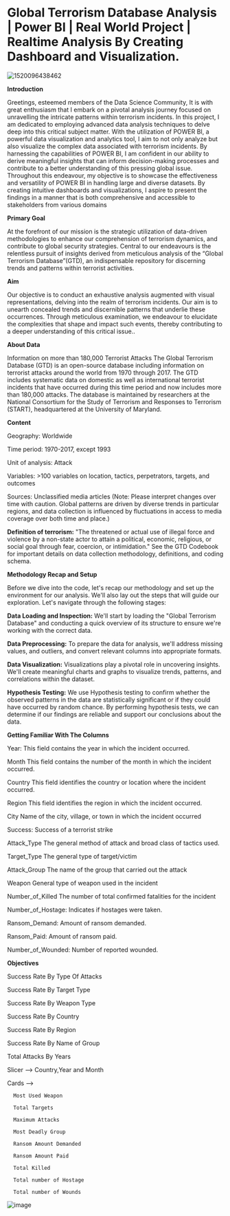 # Global Terrorism Database Analysis | Power BI | Real World Project | Realtime Analysis By Creating Dashboard and Visualization.
![1520096438462](https://github.com/er-arun0991/Global_Terrorism_Analysis_By_PowerBI/assets/164997386/9a472118-959d-4425-a788-d2f9e3942f40)

**Introduction**

Greetings, esteemed members of the Data Science Community, It is with great enthusiasm that I embark on a pivotal analysis journey focused on unravelling the intricate patterns within terrorism incidents. In this project, I am dedicated to employing advanced data analysis techniques to delve deep into this critical subject matter.
With the utilization of POWER BI, a powerful data visualization and analytics tool, I aim to not only analyze but also visualize the complex data associated with terrorism incidents. By harnessing the capabilities of POWER BI, I am confident in our ability to derive meaningful insights that can inform decision-making processes and contribute to a better understanding of this pressing global issue.
Throughout this endeavour, my objective is to showcase the effectiveness and versatility of POWER BI in handling large and diverse datasets. By creating intuitive dashboards and visualizations, I aspire to present the findings in a manner that is both comprehensive and accessible to stakeholders from various domains

**Primary Goal**

At the forefront of our mission is the strategic utilization of data-driven methodologies to enhance our comprehension of terrorism dynamics, and contribute to global security strategies.
Central to our endeavours is the relentless pursuit of insights derived from meticulous analysis of the “Global Terrorism Database”(GTD), an indispensable repository for discerning trends and patterns within terrorist activities.

**Aim**

Our objective is to conduct an exhaustive analysis augmented with visual representations, delving into the realm of terrorism incidents. Our aim is to unearth concealed trends and discernible patterns that underlie these occurrences. Through meticulous examination, we endeavour to elucidate the complexities that shape and impact such events, thereby contributing to a deeper understanding of this critical issue..

**About Data**

Information on more than 180,000 Terrorist Attacks
The Global Terrorism Database (GTD) is an open-source database including information on terrorist attacks around the world from 1970 through 2017. The GTD includes systematic data on domestic as well as international terrorist incidents that have occurred during this time period and now includes more than 180,000 attacks. The database is maintained by researchers at the National Consortium for the Study of Terrorism and Responses to Terrorism (START), headquartered at the University of Maryland.

**Content**

Geography: Worldwide

Time period: 1970-2017, except 1993

Unit of analysis: Attack

Variables: >100 variables on location, tactics, perpetrators, targets, and outcomes

Sources: Unclassified media articles (Note: Please interpret changes over time with caution. Global patterns are driven by diverse trends in particular regions, and data collection is influenced by fluctuations in access to media coverage over both time and place.)

**Definition of terrorism:**
"The threatened or actual use of illegal force and violence by a non-state actor to attain a political, economic, religious, or social goal through fear, coercion, or intimidation."
See the GTD Codebook for important details on data collection methodology, definitions, and coding schema.

**Methodology Recap and Setup**

Before we dive into the code, let's recap our methodology and set up the environment for our analysis. We'll also lay out the steps that will guide our exploration. Let's navigate through the following stages:

**Data Loading and Inspection:** We'll start by loading the "Global Terrorism Database" and conducting a quick overview of its structure to ensure we're working with the correct data.

**Data Preprocessing:** To prepare the data for analysis, we'll address missing values, and outliers, and convert relevant columns into appropriate formats.

**Data Visualization:** Visualizations play a pivotal role in uncovering insights. We'll create meaningful charts and graphs to visualize trends, patterns, and correlations within the dataset.

**Hypothesis Testing:** We use Hypothesis testing to confirm whether the observed patterns in the data are statistically significant or if they could have occurred by random chance. By performing hypothesis tests, we can determine if our findings are reliable and support our conclusions about the data.

**Getting Familiar With The Columns**

Year: This field contains the year in which the incident occurred.

Month This field contains the number of the month in which the incident occurred.

Country This field identifies the country or location where the incident occurred.

Region This field identifies the region in which the incident occurred.

City Name of the city, village, or town in which the incident occurred

Success:  Success of a terrorist strike

Attack_Type The general method of attack and broad class of tactics used.

Target_Type The general type of target/victim

Attack_Group The name of the group that carried out the attack

Weapon General type of weapon used in the incident

Number_of_Killed The number of total confirmed fatalities for the incident

Number_of_Hostage: Indicates if hostages were taken.

Ransom_Demand: Amount of ransom demanded.

Ransom_Paid: Amount of ransom paid.

Number_of_Wounded: Number of reported wounded.

**Objectives**

Success Rate By Type Of Attacks

Success Rate By Target Type

Success Rate By Weapon Type

Success Rate By Country

Success Rate By Region

Success Rate By Name of Group

Total Attacks By Years

Slicer —> Country,Year and Month

Cards —> 

      Most Used Weapon

      Total Targets

      Maximum Attacks

      Most Deadly Group

      Ransom Amount Demanded

      Ransom Amount Paid

      Total Killed

      Total number of Hostage

      Total number of Wounds
![image](https://github.com/er-arun0991/Global_Terrorism_Analysis_By_PowerBI/assets/164997386/54e88879-da62-49b1-ab60-d02bac74a484)

